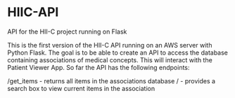 # HIIC-API
API for the HII-C project running on Flask

This is the first version of the HII-C API running on an AWS server with Python Flask. The goal is to be able to create an API to access the database containing associations of medical concepts. This will interact with the Patient Viewer App. So far the API has the following endpoints:

/get_items - returns all items in the associations database
/ - provides a search box to view current items in the association

